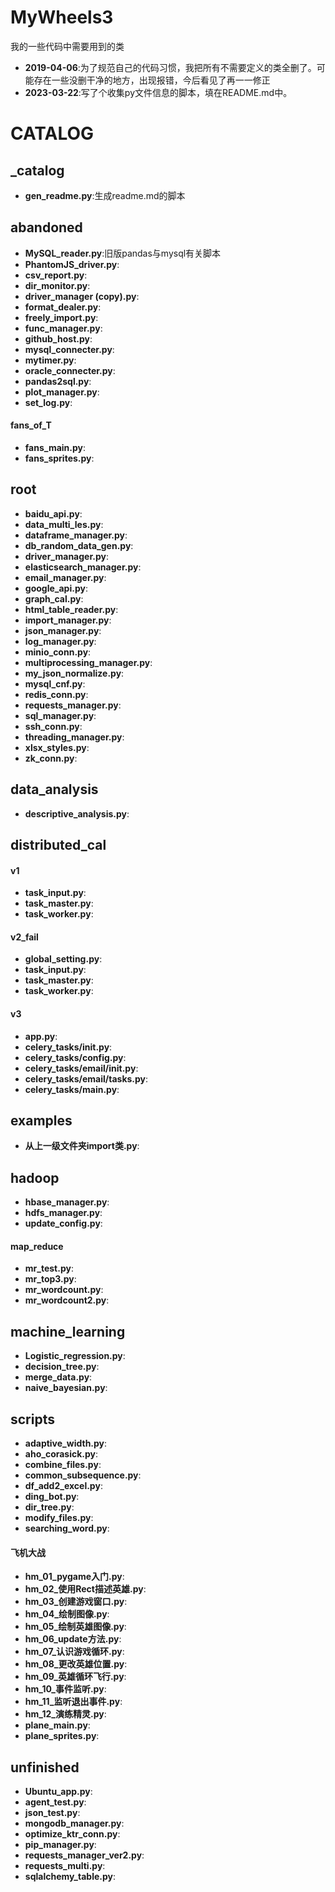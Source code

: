 # MyWheels3
我的一些代码中需要用到的类
- **2019-04-06**:为了规范自己的代码习惯，我把所有不需要定义的类全删了。可能存在一些没删干净的地方，出现报错，今后看见了再一一修正
- **2023-03-22**:写了个收集py文件信息的脚本，填在README.md中。
# CATALOG
## _catalog
- **gen_readme.py**:生成readme.md的脚本
## abandoned
- **MySQL_reader.py**:旧版pandas与mysql有关脚本
- **PhantomJS_driver.py**:
- **csv_report.py**:
- **dir_monitor.py**:
- **driver_manager (copy).py**:
- **format_dealer.py**:
- **freely_import.py**:
- **func_manager.py**:
- **github_host.py**:
- **mysql_connecter.py**:
- **mytimer.py**:
- **oracle_connecter.py**:
- **pandas2sql.py**:
- **plot_manager.py**:
- **set_log.py**:
#### fans_of_T
- **fans_main.py**:
- **fans_sprites.py**:
## root
- **baidu_api.py**:
- **data_multi_les.py**:
- **dataframe_manager.py**:
- **db_random_data_gen.py**:
- **driver_manager.py**:
- **elasticsearch_manager.py**:
- **email_manager.py**:
- **google_api.py**:
- **graph_cal.py**:
- **html_table_reader.py**:
- **import_manager.py**:
- **json_manager.py**:
- **log_manager.py**:
- **minio_conn.py**:
- **multiprocessing_manager.py**:
- **my_json_normalize.py**:
- **mysql_cnf.py**:
- **redis_conn.py**:
- **requests_manager.py**:
- **sql_manager.py**:
- **ssh_conn.py**:
- **threading_manager.py**:
- **xlsx_styles.py**:
- **zk_conn.py**:
## data_analysis
- **descriptive_analysis.py**:
## distributed_cal
#### v1
- **task_input.py**:
- **task_master.py**:
- **task_worker.py**:
#### v2_fail
- **global_setting.py**:
- **task_input.py**:
- **task_master.py**:
- **task_worker.py**:
#### v3
- **app.py**:
- **celery_tasks/__init__.py**:
- **celery_tasks/config.py**:
- **celery_tasks/email/__init__.py**:
- **celery_tasks/email/tasks.py**:
- **celery_tasks/main.py**:
## examples
- **从上一级文件夹import类.py**:
## hadoop
- **hbase_manager.py**:
- **hdfs_manager.py**:
- **update_config.py**:
#### map_reduce
- **mr_test.py**:
- **mr_top3.py**:
- **mr_wordcount.py**:
- **mr_wordcount2.py**:
## machine_learning
- **Logistic_regression.py**:
- **decision_tree.py**:
- **merge_data.py**:
- **naive_bayesian.py**:
## scripts
- **adaptive_width.py**:
- **aho_corasick.py**:
- **combine_files.py**:
- **common_subsequence.py**:
- **df_add2_excel.py**:
- **ding_bot.py**:
- **dir_tree.py**:
- **modify_files.py**:
- **searching_word.py**:
#### 飞机大战
- **hm_01_pygame入门.py**:
- **hm_02_使用Rect描述英雄.py**:
- **hm_03_创建游戏窗口.py**:
- **hm_04_绘制图像.py**:
- **hm_05_绘制英雄图像.py**:
- **hm_06_update方法.py**:
- **hm_07_认识游戏循环.py**:
- **hm_08_更改英雄位置.py**:
- **hm_09_英雄循环飞行.py**:
- **hm_10_事件监听.py**:
- **hm_11_监听退出事件.py**:
- **hm_12_演练精灵.py**:
- **plane_main.py**:
- **plane_sprites.py**:
## unfinished
- **Ubuntu_app.py**:
- **agent_test.py**:
- **json_test.py**:
- **mongodb_manager.py**:
- **optimize_ktr_conn.py**:
- **pip_manager.py**:
- **requests_manager_ver2.py**:
- **requests_multi.py**:
- **sqlalchemy_table.py**: